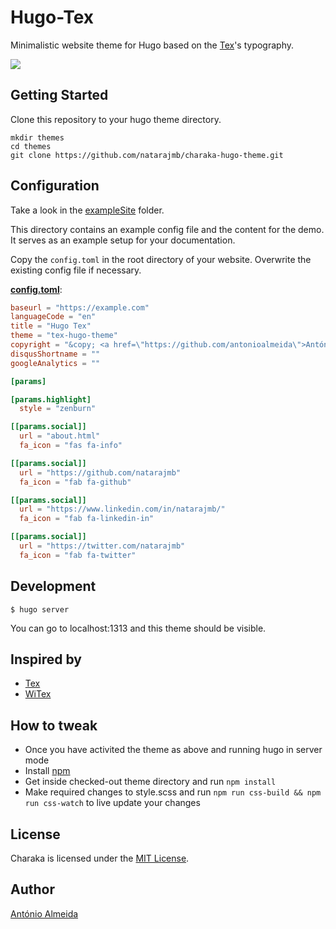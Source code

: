 # Hugo-Tex 

Minimalistic website theme for Hugo based on the [Tex](https://en.wikipedia.org/wiki/TeX)'s typography. 
 
![](https://github.com/natarajmb/charaka-hugo-theme/blob/master/images/screenshot.png)

## Getting Started

Clone this repository to your hugo theme directory.

```
mkdir themes
cd themes
git clone https://github.com/natarajmb/charaka-hugo-theme.git
```

## Configuration

Take a look in the [exampleSite](https://github.com/natarajmb/charaka-hugo-theme/tree/master/exampleSite) folder.

This directory contains an example config file and the content for the demo.
It serves as an example setup for your documentation.

Copy the `config.toml` in the root directory of your website. Overwrite the existing config file if necessary.

__[config.toml](https://github.com/antonioalmeida/tex-hugo-theme/blob/master/exampleSite/config.toml)__:

```toml
baseurl = "https://example.com"
languageCode = "en"
title = "Hugo Tex"
theme = "tex-hugo-theme"
copyright = "&copy; <a href=\"https://github.com/antonioalmeida\">António Almeida</a> 2020"
disqusShortname = ""
googleAnalytics = ""

[params]

[params.highlight]
  style = "zenburn"

[[params.social]]
  url = "about.html"
  fa_icon = "fas fa-info" 

[[params.social]]
  url = "https://github.com/natarajmb"
  fa_icon = "fab fa-github"

[[params.social]]
  url = "https://www.linkedin.com/in/natarajmb/"
  fa_icon = "fab fa-linkedin-in"

[[params.social]]
  url = "https://twitter.com/natarajmb"
  fa_icon = "fab fa-twitter"
```

## Development

```shell
$ hugo server
```

You can go to localhost:1313 and this theme should be visible.

## Inspired by
- [Tex](https://en.wikipedia.org/wiki/TeX)
- [WiTex](https://github.com/AndrewBelt/WiTeX)

## How to tweak
- Once you have activited the theme as above and running hugo in server mode
- Install [npm](https://www.npmjs.com/get-npm)
- Get inside checked-out theme directory and run `npm install`
- Make required changes to style.scss and run `npm run css-build && npm run css-watch` to live update your changes

## License

Charaka is licensed under the [MIT License](LICENSE.md).

## Author

[António Almeida](https://github.com/antonioalmeida)
